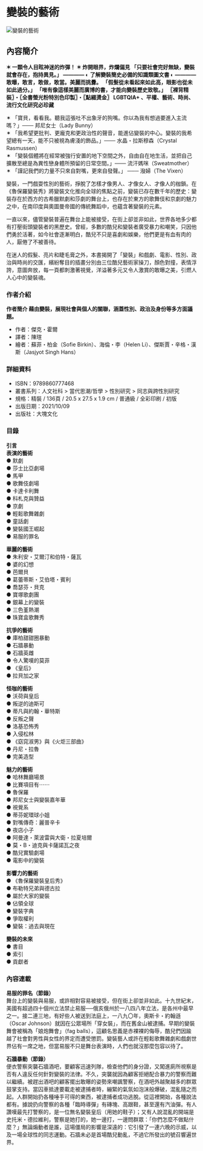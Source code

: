 # 變裝的藝術

![變裝的藝術](https://im2.book.com.tw/image/getImage?i=https://www.books.com.tw/img/001/090/40/0010904047.jpg&v=614b05c3k&w=348&h=348)

## 內容簡介

**✶ 一顆令人目眩神迷的炸彈！ ✶ 炸開眼界，炸爛偏見 「只要社會完好無缺，變裝就會存在，抱持異見。」 ————  ◐ 了解變裝簡史必備的知識類圖文書 ◐ ———— 敢曝，敢言，敢做，敢當。美麗而挑釁。 「假髮從未看起來如此高，眼影也從未如此過分。」 「唯有像這樣美麗而廣博的書，才能向變裝歷史致敬。」 〖裸背精裝〗・〖全書螢光粉特別色印製〗・〖點綴燙金〗 LGBTQIA+ 、平權、藝術、時尚、流行文化研究必珍藏**

✶ 「寶貝，看看我。聽我這張吐不出象牙的狗嘴。你以為我有想過要進入主流嗎？」─── 邦尼女士（Lady Bunny）  
✶ 「我希望更批判、更龐克和更政治性的聲音，能進佔變裝的中心。變裝的我希望總有一天，能不只被視為膚淺的飾品。」─── 水晶・拉斯穆森（Crystal Rasmussen）  
✶ 「變裝個體將在經常被強行安置的地下空間之外，自由自在地生活，並把自己擴散至總是為異性戀身體所預留的日常空間。」─── 流汗媽咪（Sweatmother）  
✶ 「謹記我們的力量不只來自對嘴，更來自發聲。」 ─── 潑婦（The Vixen）  

變裝，一門戲耍性別的藝術，掙脫了怎樣才像男人、才像女人、才像人的枷鎖。在《魯保羅變裝秀》將變裝文化推向全球的焦點之前，變裝已存在數千年的歷史：變裝存在於西方的古希臘默劇和莎劇的舞台上，也存在於東方的歌舞伎和京劇的魅力之中，在南印度與奧圖曼帝國的傳統舞蹈中，也蘊含著變裝的元素。

一直以來，儘管變裝普遍在舞台上能被接受，在街上卻並非如此，世界各地多少都有打壓街頭變裝者的黑歷史。曾經，多數的酷兒和變裝者廣受暴力和嘲笑，只因他們勇於活著，如今社會逐漸明白，酷兒不只是喜劇和娛樂，他們更是有血有肉的人，厭倦了不被善待。

在迷人的假髮、亮片和睫毛膏之外，本書揭開了「變裝」和戲劇、電影、性別、政治與時尚的交匯，繽紛奪目的插畫分別由三位酷兒藝術家操刀，顏色對撞，表情浮誇，意圖奔放，每一頁都刺激著視覺，洋溢著多元又令人激賞的敢曝之美，引燃人人心中的變裝魂。

### 作者介紹

**作者簡介 藉由變裝，展現社會與個人的關聯，涵蓋性別、政治及身份等多方面議題。**

- 作者：傑克・霍爾
- 譯者：陳瑄
- 繪者：蘇菲・柏金（Sofie Birkin）、海倫・李（Helen Li）、傑斯賈・辛格・漢斯（Jasjyot Singh Hans）

### 詳細資料

- ISBN：9789860777468
- 叢書系列：人文社科 > 當代思潮/哲學 > 性別研究 > 同志與跨性別研究
- 規格：精裝 / 136頁 / 20.5 x 27.5 x 1.9 cm / 普通級 / 全彩印刷 / 初版
- 出版日期：2021/10/09
- 出版社：大塊文化

### 目錄

**引言**  
**表演的藝術**  
● 默劇  
● 莎士比亞劇場  
● 馬甲  
● 歌舞伎劇場  
● 卡達卡利舞  
● 科札克與贊益  
● 京劇  
● 輕鬆歌舞雜劇  
● 童話劇  
● 變裝國王崛起  
● 易服的罪名  

**華麗的藝術**  
● 朱利安・艾爾汀和伯特・薩瓦  
● 婆的幻想  
● 芭爾貝  
● 葛蕾蒂斯・艾伯塔・賓利  
● 喬瑟芬・貝克  
● 寶塚歌劇團  
● 銀幕上的變裝  
● 三色堇熱潮  
● 珠寶盒歌舞秀  

**抗爭的藝術**  
● 庫柏甜甜圈暴動  
● 石牆暴動  
● 石牆英雌  
● 令人驚嘆的莫菲  
● 《皇后》  
● 拉貝加之家  

**怪咖的藝術**  
● 沃荷與皇后  
● 叛逆的迪斯可  
● 蒂凡與約翰・華特斯  
● 反叛之聲  
● 洛基恐怖秀  
● 入侵松林  
● 《窈窕淑男》與《火炬三部曲》  
● 丹尼・拉魯  
● 完美造型  

**魅力的藝術**  
● 哈林舞廳場景  
● 比賽項目有⋯⋯  
● 魯保羅  
● 邦尼女士與變裝嘉年華  
● 視覺系  
● 蒂芬妮環球小姐  
● 對嘴傳奇：麗普辛卡  
● 夜店小子  
● 阿曼達・萊波雷與大衛・拉夏培爾  
● 莫・B・迪克與卡薩諾瓦之夜  
● 酷兒實驗劇場  
● 電影中的變裝  

**影響力的藝術**  
● 《魯保羅變裝皇后秀》  
● 布勒特兄弟與德古拉  
● 屬於大家的變裝  
● 佔領全球  
● 變裝字典  
● 爭取權利  
● 變裝：過去與現在  

**變裝的未來**  
● 書目  
● 索引  
● 貢獻者  

### 內容連載

**易服的罪名（節錄）**  
舞台上的變裝與易服，或許相對容易被接受，但在街上卻並非如此。十九世紀末，美國有超過四十個州立法禁止易服──俄亥俄州於一八四八年立法，是各州中最早之一。接二連三地，有好些人被送到法庭上，一八九〇年，奧斯卡・約翰遜（Oscar Johnson）就因在公眾場所「穿女裝」，而在舊金山被逮捕。早期的變裝舞會被稱為「娘炮舞會」（fag balls），這顧名思義是赤裸裸的侮辱，酷兒們因踰越了社會對男性與女性的界定而遭受懲罰。變裝藝人或許在輕鬆歌舞雜劇和戲劇世界佔有一席之地，但當易服不只是舞台表演時，人們也就沒那麼包容以待了。

**石牆暴動（節錄）**  
便衣警察突襲石牆酒吧，要顧客迅速列隊，檢查他們的身分證，又闖進廁所視察是否有人違反任何針對變裝的法律。不久，突襲就因為顧客拒絕配合暴力的警察而難以繼續。被趕出酒吧的顧客擺出敢曝的姿勢來嘲諷警察，在酒吧外越聚越多的群眾鼓掌支持。當囚車抵達要載走被逮捕者時，繃緊的氣氛如泡沫般爆破，混亂隨之而起。人群開始扔各種唾手可得的東西，被逮捕者成功逃脫。從這裡開始，各種說法都有。據說扔向警察的各種「臨時導彈」有磚塊、高跟鞋，甚至還有汽油彈。有人讚嘆最先打警察的，是一位無名變裝皇后（用她的鞋子）；又有人說混亂的開端是史托米・德拉維利，警察是她打的，她一邊打，一邊問群眾：「你們怎麼不做點什麼？」無論煽動者是誰，這場僵局的影響是深遠的：它引發了一連六晚的示威，以及一場全球性的同志運動。石牆未必是首場酷兒動亂，不過它所發出的號召響遍世界。
<!-- tcd_original_link https://www.books.com.tw/products/0010904047?srsltid=AfmBOopjGLrAKEbUkHL7Ui5bvN1ovreBO_OQeHCIX_4Z0jiO1TkMlQdA -->
